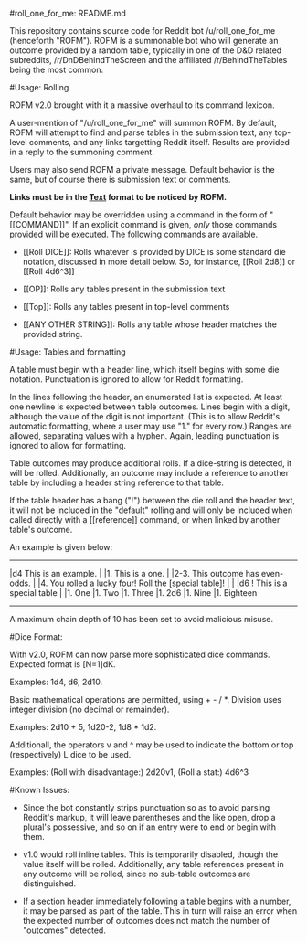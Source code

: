 #roll_one_for_me: README.md

This repository contains source code for Reddit bot /u/roll_one_for_me
(henceforth "ROFM").  ROFM is a summonable bot who will generate an
outcome provided by a random table, typically in one of the D&D
related subreddits, /r/DnDBehindTheScreen and the affiliated
/r/BehindTheTables being the most common.

#Usage: Rolling

ROFM v2.0 brought with it a massive overhaul to its command lexicon.

A user-mention of "/u/roll_one_for_me" will summon ROFM.  By default,
ROFM will attempt to find and parse tables in the submission text, any
top-level comments, and any links targetting Reddit itself.  Results
are provided in a reply to the summoning comment.

Users may also send ROFM a private message.  Default behavior is the
same, but of course there is submission text or comments.

**Links must be in the [Text](url) format to be noticed by ROFM.**

Default behavior may be overridden using a command in the form of
"[[COMMAND]]".  If an explicit command is given, *only* those commands
provided will be executed.  The following commands are available.

* [[Roll DICE]]: Rolls whatever is provided by DICE is some standard
  die notation, discussed in more detail below.  So, for instance,
  [[Roll 2d8]] or [[Roll 4d6^3]]

* [[OP]]: Rolls any tables present in the submission text

* [[Top]]: Rolls any tables present in top-level comments

* [[ANY OTHER STRING]]: Rolls any table whose header matches the
  provided string.


#Usage: Tables and formatting

A table must begin with a header line, which itself begins with some
die notation.  Punctuation is ignored to allow for Reddit formatting.

In the lines following the header, an enumerated list is expected.  At
least one newline is expected between table outcomes.  Lines begin
with a digit, although the value of the digit is not important.  (This
is to allow Reddit's automatic formatting, where a user may use "1."
for every row.)  Ranges are allowed, separating values with a hyphen.
Again, leading punctuation is ignored to allow for formatting.

Table outcomes may produce additional rolls.  If a dice-string is
detected, it will be rolled.  Additionally, an outcome may include a
reference to another table by including a header string reference to
that table.

If the table header has a bang ("!") between the die roll and the
header text, it will not be included in the "default" rolling and will
only be included when called directly with a [[reference]] command, or
when linked by another table's outcome.

An example is given below:

-----

|d4 This is an example.
|
|1.  This is a one.
|
|2-3.  This outcome has even-odds.
|
|4.  You rolled a lucky four!  Roll the [special table]!
|
|
|d6 ! This is a special table
|
|1.  One
|1.  Two
|1.  Three
|1.  2d6
|1.  Nine
|1.  Eighteen

-----

A maximum chain depth of 10 has been set to avoid malicious misuse.

#Dice Format:

With v2.0, ROFM can now parse more sophisticated dice commands.
Expected format is [N=1]dK.

Examples: 1d4, d6, 2d10.

Basic mathematical operations are permitted, using + - / *.  Division
uses integer division (no decimal or remainder).

Examples: 2d10 + 5, 1d20-2, 1d8 * 1d2.

Additionall, the operators v and ^ may be used to indicate the bottom
or top (respectively) L dice to be used.

Examples: (Roll with disadvantage:) 2d20v1, (Roll a stat:) 4d6^3


#Known Issues:

* Since the bot constantly strips punctuation so as to avoid parsing
  Reddit's markup, it will leave parentheses and the like open, drop a
  plural's possessive, and so on if an entry were to end or begin with
  them.

* v1.0 would roll inline tables.  This is temporarily disabled, though
  the value itself will be rolled.  Additionally, any table references
  present in any outcome will be rolled, since no sub-table outcomes
  are distinguished.

* If a section header immediately following a table begins with a
  number, it may be parsed as part of the table.  This in turn will
  raise an error when the expected number of outcomes does not match
  the number of "outcomes" detected.

